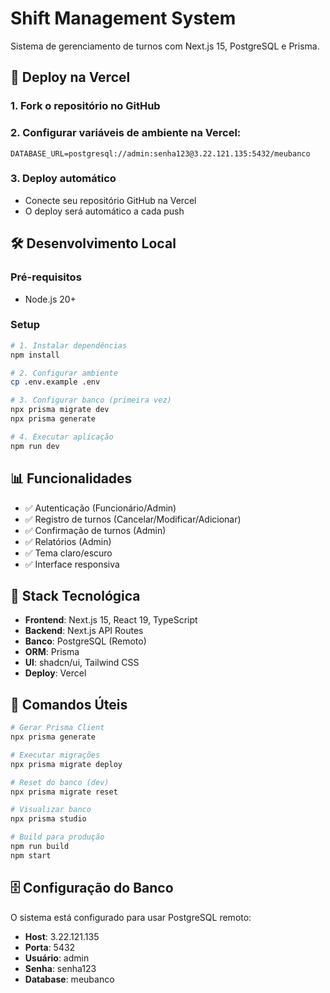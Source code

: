 # Shift Management System

Sistema de gerenciamento de turnos com Next.js 15, PostgreSQL e Prisma.

## 🚀 Deploy na Vercel

### 1. Fork o repositório no GitHub

### 2. Configurar variáveis de ambiente na Vercel:
```
DATABASE_URL=postgresql://admin:senha123@3.22.121.135:5432/meubanco
```

### 3. Deploy automático
- Conecte seu repositório GitHub na Vercel
- O deploy será automático a cada push

## 🛠️ Desenvolvimento Local

### Pré-requisitos
- Node.js 20+

### Setup
```bash
# 1. Instalar dependências
npm install

# 2. Configurar ambiente
cp .env.example .env

# 3. Configurar banco (primeira vez)
npx prisma migrate dev
npx prisma generate

# 4. Executar aplicação
npm run dev
```

## 📊 Funcionalidades

- ✅ Autenticação (Funcionário/Admin)
- ✅ Registro de turnos (Cancelar/Modificar/Adicionar)
- ✅ Confirmação de turnos (Admin)
- ✅ Relatórios (Admin)
- ✅ Tema claro/escuro
- ✅ Interface responsiva

## 🔧 Stack Tecnológica

- **Frontend**: Next.js 15, React 19, TypeScript
- **Backend**: Next.js API Routes
- **Banco**: PostgreSQL (Remoto)
- **ORM**: Prisma
- **UI**: shadcn/ui, Tailwind CSS
- **Deploy**: Vercel

## 📝 Comandos Úteis

```bash
# Gerar Prisma Client
npx prisma generate

# Executar migrações
npx prisma migrate deploy

# Reset do banco (dev)
npx prisma migrate reset

# Visualizar banco
npx prisma studio

# Build para produção
npm run build
npm start
```

## 🗄️ Configuração do Banco

O sistema está configurado para usar PostgreSQL remoto:
- **Host**: 3.22.121.135
- **Porta**: 5432
- **Usuário**: admin
- **Senha**: senha123
- **Database**: meubanco